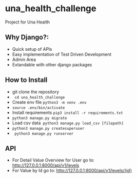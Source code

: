 # una_health_challenge
Project for Una Health
## Why Django?:
- Quick setup of APIs
- Easy implementation of Test Driven Development
- Admin Area
- Extandable with other django packages

## How to Install
- git clone the repository
- ``` cd una_health_challenge```
- Create env file  ```python3 -m venv .env ```
- ```source .env/bin/activate```
- Install requirements ``` pip3 install -r requirements.txt ```
- ``` python3 manage.py migrate  ```
- Load csv data``` python3 manage.py load_csv [filepath]```
- ``` python3 manage.py createsuperuser ```
- ``` python3 manage.py runserver```

## API
- For Detail Value Overview for User go to: http://127.0.0.1:8000/api/v1/levels
- For Value by Id go to: http://127.0.0.1:8000/api/v1/levels/{id}

